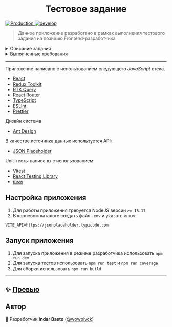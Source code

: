 <h1 align="center">Тестовое задание</h1>
<p>
  <a href="https://github.com/wowblvck/sector-business-test/actions/workflows/production.yml">
    <img alt="Production" src="https://github.com/wowblvck/sector-business-test/actions/workflows/production.yml/badge.svg" />
  </a>
  <a href="https://github.com/wowblvck/sector-business-test/actions/workflows/development.yml">
    <img alt="develop" src="https://github.com/wowblvck/sector-business-test/actions/workflows/development.yml/badge.svg" />
  </a>
</p>

> Данное приложение разработано в рамках выполнения тестового задания на позицию Frontend-разработчика

<details>
  <summary>Описание задания</summary>
  
  [Перейти по ссылке (Google Docs)](https://docs.google.com/document/d/1c3O9IfSIb_LLWFGH13_P-EKgfth6-crahUTDC5qOqAg/edit#heading=h.v6qv7ud4802e)

</details>

<details>
  <summary>Выполненные требования</summary>
  
  #### Общие требования
  - [x] В приложении используется архитектура SPA.
  - [x] Приложение работает в Chrome и Firefox.
  - [x] В качестве дизайн-системы используется Ant Design.
  - [x] Код чистый и читабельный.
  - [x] Отсутствует дублирование кода, приложение разбито на компоненты, отформатировано в едином стиле.
  - [x] Вёрстка совпадает с макетом в [Figma](https://www.figma.com/file/amcWeZhjaZ0eSyYiSNG6vN/%D0%9C%D0%B0%D0%BA%D0%B5%D1%82-%D1%82%D0%B0%D0%B1%D0%BB%D0%B8%D1%86%D1%8B?type=design&node-id=0-1&mode=design&t=PSzQdhXGSRq95H9R-0).
  - [x] Приложение написано с использованием React и Redux (RTK Toolkit).
  - [x] Приложение адаптировано под различные устройства.  
  
  #### Описание приложения
  - [x] При входе на страницу отображается таблица с данными.
  - [x] На одной странице таблицы показывается только 10 записей.
  - [x] Под таблицей располагаются элементы, показывающие количество страниц таблицы.
  - [x] Кнопки “Назад” и “Далее” переключают страницы таблицы.
  - [x] Переключение между страницами происходит без перезагрузки.
  - [x] При нажатии на заголовки столбцов происходит сортировка записей (от большего к меньшему или по алфавиту).
  - [x] В строке поиска можно ввести любое значение, и в таблице отобразится запись, в которой данное значение присутствует. Поиск по всем столбцам.
  - [x] Страница таблицы должна отображаться в URL браузера.

  #### Дополнительный функционал
  - [x] В адресной строке браузера можно указать количество записей на странице.
  - [x] Написаны unit-тесты.
  - [x] Настроен CI/CD pipeline для development и для production.

</details>

---
Приложение написано с использованием следующего *JavaScript* стека.

- [React](https://reactjs.org/) 
- [Redux Toolkit](https://redux-toolkit.js.org/)
- [RTK Query](https://redux-toolkit.js.org/rtk-query/overview)
- [React Router](https://github.com/remix-run/react-router#readme)
- [TypeScript](https://www.typescriptlang.org/)
- [ESLint](https://eslint.org/)
- [Prettier](https://prettier.io/)

Дизайн система
- [Ant Design](https://ant.design/)

В качестве источника данных используется API:
- [JSON Placeholder](https://jsonplaceholder.typicode.com/)

Unit-тесты написаны с использованием:
- [Vitest](https://vitest.dev/)
- [React Testing Library](https://testing-library.com/docs/react-testing-library/intro/)
- [msw](https://mswjs.io/)

## Настройка приложения

1. Для работы приложения требуется NodeJS версии `>= 18.17`
2. В корневом каталоге создать файл `.env` и указать ключ:
```
VITE_API=https://jsonplaceholder.typicode.com
```

## Запуск приложения

1. Для запуска приложения в режиме разработчика использовать `npm run dev`
2. Для запуска тестов использовать `npm run test` и `npm run coverage`
3. Для сборки использовать `npm run build`

---

## ✨ [Превью](https://test-sector-business.netlify.app)

## Автор

👤 Разработчик **Indar Basto** ([@wowblvck](https://github.com/wowblvck))
